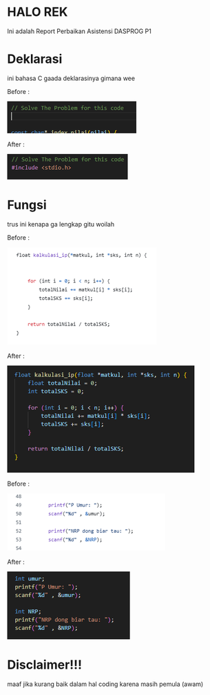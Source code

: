 # HALO REK
Ini adalah Report Perbaikan Asistensi DASPROG P1

# Deklarasi
ini bahasa C gaada deklarasinya gimana wee

Before :

![Before](img/image-2.png)

After :

![After](img/image-3.png)

# Fungsi
trus ini kenapa ga lengkap gitu woilah

Before :

![Before](img/image-4.png)

After : 

![After](img/image-5.png)

Before : 

![Before](img/image-8.png)

After : 

![After](img/image-7.png)

# Disclaimer!!!
maaf jika kurang baik dalam hal coding karena masih pemula (awam)
